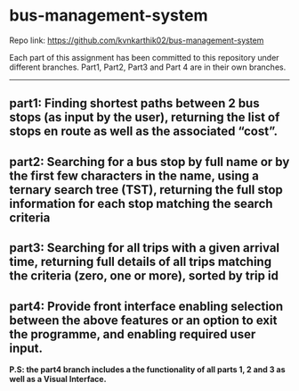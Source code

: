 # bus-management-system
Repo  link: https://github.com/kvnkarthik02/bus-management-system



Each part of this assignment has been committed to this repository under different branches.
Part1, Part2, Part3 and Part 4 are in their own branches. 

----------------------------------------------------------------------------------------------------
part1: Finding shortest paths between 2 bus stops (as input by the user), returning the list of stops 
en route as well as the associated “cost”.
----------------------------------------------------------------------------------------------------
part2: Searching for a bus stop by full name or by the first few characters in the name, using a 
ternary search tree (TST), returning the full stop information for each stop matching the 
search criteria
----------------------------------------------------------------------------------------------------
part3: Searching for all trips with a given arrival time, returning full details of all trips matching the criteria (zero, one or more), sorted by trip id
------------------------------------------------------------------------------------------------------
part4: Provide front interface enabling selection between the above features or an option to exit 
the programme, and enabling required user input.
-------------------------------------------------------------------------------------------------------
<b>P.S: the part4 branch includes a the functionality of all parts 1, 2 and 3 as well as a Visual Interface.</b>
